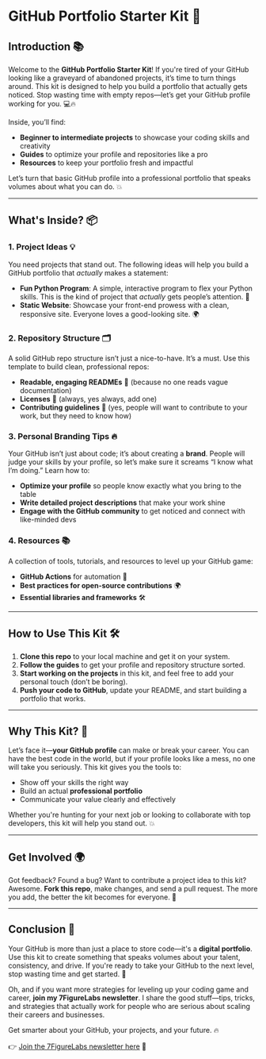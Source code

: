 # **GitHub Portfolio Starter Kit** 🚀

## **Introduction** 📚  
Welcome to the **GitHub Portfolio Starter Kit**! If you're tired of your GitHub looking like a graveyard of abandoned projects, it’s time to turn things around. This kit is designed to help you build a portfolio that actually gets noticed. Stop wasting time with empty repos—let’s get your GitHub profile working for you. 💻🔥

Inside, you’ll find:
- **Beginner to intermediate projects** to showcase your coding skills and creativity
- **Guides** to optimize your profile and repositories like a pro
- **Resources** to keep your portfolio fresh and impactful

Let’s turn that basic GitHub profile into a professional portfolio that speaks volumes about what you can do. 💥

---

## **What's Inside?** 📦

### 1. **Project Ideas** 💡  
You need projects that stand out. The following ideas will help you build a GitHub portfolio that *actually* makes a statement:
- **Fun Python Program**: A simple, interactive program to flex your Python skills. This is the kind of project that *actually* gets people’s attention. 🐍
- **Static Website**: Showcase your front-end prowess with a clean, responsive site. Everyone loves a good-looking site. 🌍

### 2. **Repository Structure** 🗂️  
A solid GitHub repo structure isn’t just a nice-to-have. It’s a must. Use this template to build clean, professional repos:
- **Readable, engaging READMEs** 📄 (because no one reads vague documentation)
- **Licenses** 📝 (always, yes always, add one)
- **Contributing guidelines** 🤝 (yes, people will want to contribute to your work, but they need to know how)

### 3. **Personal Branding Tips** 🔥  
Your GitHub isn’t just about code; it’s about creating a **brand**. People will judge your skills by your profile, so let’s make sure it screams “I know what I’m doing.” Learn how to:
- **Optimize your profile** so people know exactly what you bring to the table
- **Write detailed project descriptions** that make your work shine
- **Engage with the GitHub community** to get noticed and connect with like-minded devs

### 4. **Resources** 📚  
A collection of tools, tutorials, and resources to level up your GitHub game:
- **GitHub Actions** for automation 🔧
- **Best practices for open-source contributions** 🌍
- **Essential libraries and frameworks** 🛠️

---

## **How to Use This Kit** 🛠️

1. **Clone this repo** to your local machine and get it on your system.
2. **Follow the guides** to get your profile and repository structure sorted.
3. **Start working on the projects** in this kit, and feel free to add your personal touch (don’t be boring).
4. **Push your code to GitHub**, update your README, and start building a portfolio that works.

---

## **Why This Kit?** 🤔  
Let’s face it—**your GitHub profile** can make or break your career. You can have the best code in the world, but if your profile looks like a mess, no one will take you seriously. This kit gives you the tools to:
- Show off your skills the right way
- Build an actual **professional portfolio**
- Communicate your value clearly and effectively

Whether you're hunting for your next job or looking to collaborate with top developers, this kit will help you stand out. 💥

---

## **Get Involved** 🌍  
Got feedback? Found a bug? Want to contribute a project idea to this kit? Awesome. **Fork this repo**, make changes, and send a pull request. The more you add, the better the kit becomes for everyone. 🙌

---

## **Conclusion** 🎯  
Your GitHub is more than just a place to store code—it's a **digital portfolio**. Use this kit to create something that speaks volumes about your talent, consistency, and drive. If you're ready to take your GitHub to the next level, stop wasting time and get started. 💪

Oh, and if you want more strategies for leveling up your coding game and career, **join my 7FigureLabs newsletter**. I share the good stuff—tips, tricks, and strategies that actually work for people who are serious about scaling their careers and businesses.

Get smarter about your GitHub, your projects, and your future. 🔥

👉 [Join the 7FigureLabs newsletter here](http://eepurl.com/i5fD_M) 🚀
